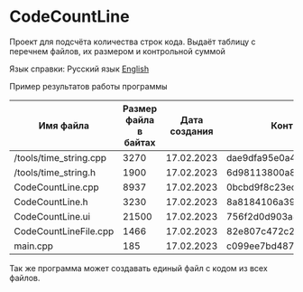 # CodeCountLine
Проект для подсчёта количества строк кода. Выдаёт таблицу с перечнем файлов, их размером и контрольной суммой


Язык справки:
Русский язык
[English](https://github.com/Alxim/CodeCountLine)

Пример результатов работы программы

|Имя файла|Размер файла в байтах|Дата создания|Контрольная сумма|
|--|--|--|--|
|/tools/time_string.cpp|3270|17.02.2023|dae9dfa95e0a41afe38c157a2183a6bb|
|/tools/time_string.h|1900|17.02.2023|6d98113800a8b6a4b3c321e16f97b0d0|
|CodeCountLine.cpp|8937|17.02.2023|0bcbd9f8c23ecd5fa1131638b3147f13|
|CodeCountLine.h|3230|17.02.2023|8a8184106a39609325da0a78b5a0c445|
|CodeCountLine.ui|21500|17.02.2023|756f2d0d903a8c2cf43e501c7890f42a|
|CodeCountLineFile.cpp|1466|17.02.2023|82e807c472c2bdface6fe51538c327c8|
|main.cpp|185|17.02.2023|c099ee7bd48778e5e9ea1952a8ed7b55|


Так же программа может создавать единый файл с кодом из всех файлов.